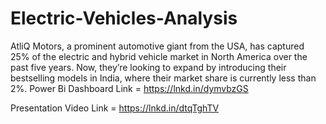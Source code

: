# Electric-Vehicles-Analysis
AtliQ Motors, a prominent automotive giant from the USA, has captured 25% of the electric and hybrid vehicle market in North America over the past five years. Now, they’re looking to expand by introducing their bestselling models in India, where their market share is currently less than 2%.
Power Bi Dashboard Link = https://lnkd.in/dymvbzGS

Presentation Video Link = https://lnkd.in/dtqTghTV

